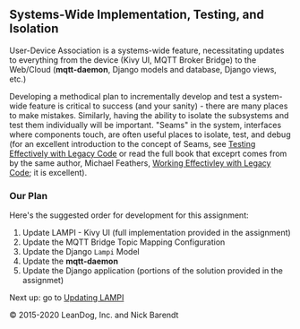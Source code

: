 ## Systems-Wide Implementation, Testing, and Isolation

User-Device Association is a systems-wide feature, necessitating updates to everything from the device (Kivy UI, MQTT Broker Bridge) to the Web/Cloud (**mqtt-daemon**, Django models and database, Django views, etc.)

Developing a methodical plan to incrementally develop and test a system-wide feature is critical to success (and your sanity) - there are many places to make mistakes.  Similarly, having the ability to isolate the subsystems and test them individually will be important.  "Seams" in the system, interfaces where components touch, are often useful places to isolate, test, and debug (for an excellent introduction to the concept of Seams, see [Testing Effectively with Legacy Code](http://www.informit.com/articles/article.aspx?p=359417&seqNum=3) or read the full book that exceprt comes from by the same author, Michael Feathers, [Working Effectivley with Legacy Code](https://www.amazon.com/Working-Effectively-Legacy-Michael-Feathers/dp/0131177052); it is excellent).

### Our Plan

Here's the suggested order for development for this assignment:

1. Update LAMPI - Kivy UI (full implementation provided in the assignment)
1. Update the MQTT Bridge Topic Mapping Configuration
2. Update the Django `Lampi` Model 
2. Update the **mqtt-daemon**
3. Update the Django application (portions of the solution provided in the assignmet)


Next up: go to [Updating LAMPI](../07.5_Updating_LAMPI/README.md)

&copy; 2015-2020 LeanDog, Inc. and Nick Barendt
